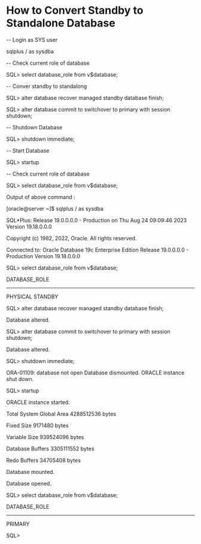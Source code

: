 # How to Convert Standby to Standalone Database

-- Login as SYS user

sqlplus / as sysdba

-- Check current role of database

SQL> select database_role from v$database;

-- Conver standby to standalong

SQL> alter database recover managed standby database finish;

SQL> alter database commit to switchover to primary with session shutdown;

-- Shutdown Database

SQL> shutdown immediate;

-- Start Database

SQL> startup

-- Check current role of database

SQL> select database_role from v$database;


Output of above command :

[oracle@server ~]$ sqlplus / as sysdba

SQL*Plus: Release 19.0.0.0.0 - Production on Thu Aug 24 09:09:46 2023
Version 19.18.0.0.0

Copyright (c) 1982, 2022, Oracle.  All rights reserved.


Connected to:
Oracle Database 19c Enterprise Edition Release 19.0.0.0.0 - Production
Version 19.18.0.0.0

SQL> select database_role from v$database;

DATABASE_ROLE

----------------
PHYSICAL STANDBY

SQL> alter database recover managed standby database finish;

Database altered.

SQL> alter database commit to switchover to primary with session shutdown;

Database altered.

SQL> shutdown immediate;

ORA-01109: database not open
Database dismounted.
ORACLE instance shut down.


SQL> startup

ORACLE instance started.

Total System Global Area 4288512536 bytes

Fixed Size                  9171480 bytes

Variable Size             939524096 bytes

Database Buffers         3305111552 bytes

Redo Buffers               34705408 bytes

Database mounted.

Database opened.

SQL> select database_role from v$database;

DATABASE_ROLE

----------------
PRIMARY

SQL>



